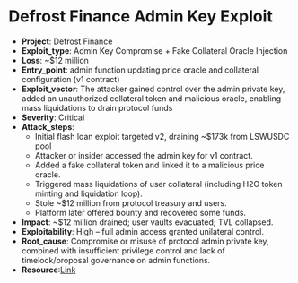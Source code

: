 # Defrost Finance Admin Key Exploit 

- **Project**: Defrost Finance
- **Exploit_type**: Admin Key Compromise + Fake Collateral Oracle Injection
- **Loss**: ~$12 million
- **Entry_point**: admin function updating price oracle and collateral configuration (v1 contract)
- **Exploit_vector**: The attacker gained control over the admin private key, added an unauthorized collateral token and malicious oracle, enabling mass liquidations to drain protocol funds
- **Severity**: Critical
- **Attack_steps**:
    - Initial flash loan exploit targeted v2, draining ~$173k from LSWUSDC pool 
    - Attacker or insider accessed the admin key for v1 contract.
    - Added a fake collateral token and linked it to a malicious price oracle. 
    - Triggered mass liquidations of user collateral (including H2O token minting and liquidation loop). 
    - Stole ~$12 million from protocol treasury and users.
    - Platform later offered bounty and recovered some funds. 
- **Impact**: ~$12 million drained; user vaults evacuated; TVL collapsed.
- **Exploitability**: High – full admin access granted unilateral control.
- **Root_cause**: Compromise or misuse of protocol admin private key, combined with insufficient privilege control and lack of timelock/proposal governance on admin functions.
- **Resource**:[Link](https://www.halborn.com/blog/post/explained-the-defrost-hack-december-2022)